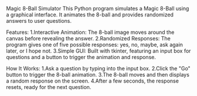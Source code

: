 Magic 8-Ball Simulator
This Python program simulates a Magic 8-Ball using a graphical interface. It animates the 8-ball and provides randomized answers to user questions.

Features:
1.Interactive Animation: The 8-ball image moves around the canvas before revealing the answer.
2.Randomized Responses: The program gives one of five possible responses: yes, no, maybe, ask again later, or I hope not.
3.Simple GUI: Built with tkinter, featuring an input box for questions and a button to trigger the animation and response.

How It Works:
1.Ask a question by typing into the input box.
2.Click the "Go" button to trigger the 8-ball animation.
3.The 8-ball moves and then displays a random response on the screen.
4.After a few seconds, the response resets, ready for the next question.
